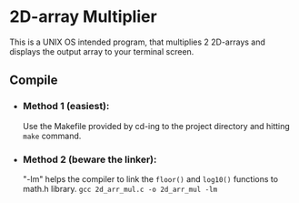 # 2D-array Multiplier
This is a UNIX OS intended program, that multiplies 2 2D-arrays and displays the output array to your terminal screen.

## Compile
  * ### Method 1 (easiest):
    Use the Makefile provided by cd-ing to the project directory and hitting `make` command.
  * ### Method 2 (beware the linker):
    "-lm" helps the compiler to link the `floor()` and `log10()` functions to math.h library.
    `gcc 2d_arr_mul.c -o 2d_arr_mul -lm`